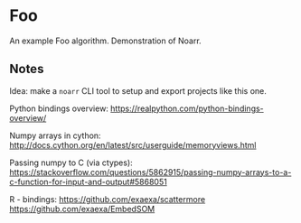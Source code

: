 # Foo

An example Foo algorithm. Demonstration of Noarr.


## Notes

Idea: make a `noarr` CLI tool to setup and export projects like this one.

Python bindings overview:
https://realpython.com/python-bindings-overview/

Numpy arrays in cython:
http://docs.cython.org/en/latest/src/userguide/memoryviews.html

Passing numpy to C (via ctypes):
https://stackoverflow.com/questions/5862915/passing-numpy-arrays-to-a-c-function-for-input-and-output#5868051

R - bindings:
https://github.com/exaexa/scattermore
https://github.com/exaexa/EmbedSOM
